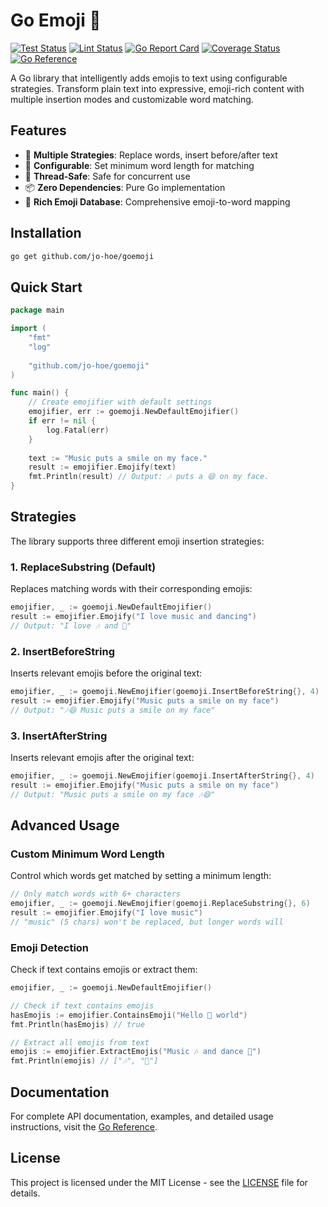 # Go Emoji 🎉

[![Test Status](https://github.com/jo-hoe/goemoji/workflows/test/badge.svg)](https://github.com/jo-hoe/goemoji/actions?workflow=test)
[![Lint Status](https://github.com/jo-hoe/goemoji/workflows/lint/badge.svg)](https://github.com/jo-hoe/goemoji/actions?workflow=lint)
[![Go Report Card](https://goreportcard.com/badge/github.com/jo-hoe/goemoji)](https://goreportcard.com/report/github.com/jo-hoe/goemoji)
[![Coverage Status](https://coveralls.io/repos/github/jo-hoe/goemoji/badge.svg?branch=main)](https://coveralls.io/github/jo-hoe/goemoji?branch=main)
[![Go Reference](https://pkg.go.dev/badge/github.com/jo-hoe/goemoji.svg)](https://pkg.go.dev/github.com/jo-hoe/goemoji)

A Go library that intelligently adds emojis to text using configurable strategies. Transform plain text into expressive, emoji-rich content with multiple insertion modes and customizable word matching.

## Features

- 🎯 **Multiple Strategies**: Replace words, insert before/after text
- 🔧 **Configurable**: Set minimum word length for matching
- 🚀 **Thread-Safe**: Safe for concurrent use
- 📦 **Zero Dependencies**: Pure Go implementation
- 🎨 **Rich Emoji Database**: Comprehensive emoji-to-word mapping

## Installation

```bash
go get github.com/jo-hoe/goemoji
```

## Quick Start

```go
package main

import (
    "fmt"
    "log"
    
    "github.com/jo-hoe/goemoji"
)

func main() {
    // Create emojifier with default settings
    emojifier, err := goemoji.NewDefaultEmojifier()
    if err != nil {
        log.Fatal(err)
    }
    
    text := "Music puts a smile on my face."
    result := emojifier.Emojify(text)
    fmt.Println(result) // Output: 🎶 puts a 😄 on my face.
}
```

## Strategies

The library supports three different emoji insertion strategies:

### 1. ReplaceSubstring (Default)
Replaces matching words with their corresponding emojis:

```go
emojifier, _ := goemoji.NewDefaultEmojifier()
result := emojifier.Emojify("I love music and dancing")
// Output: "I love 🎶 and 💃"
```

### 2. InsertBeforeString
Inserts relevant emojis before the original text:

```go
emojifier, _ := goemoji.NewEmojifier(goemoji.InsertBeforeString{}, 4)
result := emojifier.Emojify("Music puts a smile on my face")
// Output: "🎶😄 Music puts a smile on my face"
```

### 3. InsertAfterString
Inserts relevant emojis after the original text:

```go
emojifier, _ := goemoji.NewEmojifier(goemoji.InsertAfterString{}, 4)
result := emojifier.Emojify("Music puts a smile on my face")
// Output: "Music puts a smile on my face 🎶😄"
```

## Advanced Usage

### Custom Minimum Word Length
Control which words get matched by setting a minimum length:

```go
// Only match words with 6+ characters
emojifier, _ := goemoji.NewEmojifier(goemoji.ReplaceSubstring{}, 6)
result := emojifier.Emojify("I love music")
// "music" (5 chars) won't be replaced, but longer words will
```

### Emoji Detection
Check if text contains emojis or extract them:

```go
emojifier, _ := goemoji.NewDefaultEmojifier()

// Check if text contains emojis
hasEmojis := emojifier.ContainsEmoji("Hello 👋 world")
fmt.Println(hasEmojis) // true

// Extract all emojis from text
emojis := emojifier.ExtractEmojis("Music 🎶 and dance 💃")
fmt.Println(emojis) // ["🎶", "💃"]
```

## Documentation

For complete API documentation, examples, and detailed usage instructions, visit the [Go Reference](https://pkg.go.dev/github.com/jo-hoe/goemoji).

## License

This project is licensed under the MIT License - see the [LICENSE](LICENSE) file for details.